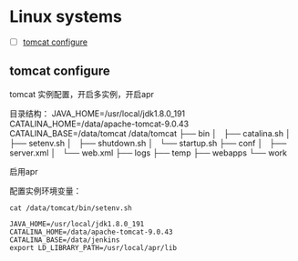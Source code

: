 # Linux systems 

- [ ] [tomcat configure](#tomcat-configure)

## tomcat configure

tomcat 实例配置，开启多实例，开启apr  

目录结构：
    JAVA_HOME=/usr/local/jdk1.8.0_191
    CATALINA_HOME=/data/apache-tomcat-9.0.43
    CATALINA_BASE=/data/tomcat
        /data/tomcat
        ├── bin
        │   ├── catalina.sh
        │   ├── setenv.sh
        │   ├── shutdown.sh
        │   └── startup.sh
        ├── conf
        │   ├── server.xml
        │   └── web.xml
        ├── logs
        ├── temp
        ├── webapps
        └── work

启用apr

配置实例环境变量：

`cat /data/tomcat/bin/setenv.sh`

```text
JAVA_HOME=/usr/local/jdk1.8.0_191
CATALINA_HOME=/data/apache-tomcat-9.0.43
CATALINA_BASE=/data/jenkins
export LD_LIBRARY_PATH=/usr/local/apr/lib
```